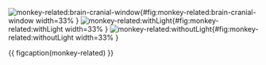 <!-- MDFIGINCLUDE(monkey-related) -->
<div id="fig:monkey-related">

![monkey-related:brain-cranial-window](img/monkey-related/brain-cranial-window.jpg){#fig:monkey-related:brain-cranial-window width=33% }
![monkey-related:withLight](img/monkey-related/withLight.jpg){#fig:monkey-related:withLight width=33% }
![monkey-related:withoutLight](img/monkey-related/withoutLight.jpg){#fig:monkey-related:withoutLight width=33% }

{{ figcaption(monkey-related) }}
</div>
<!-- /MDFIGINCLUDE(monkey-related) -->
